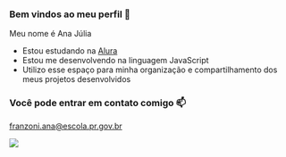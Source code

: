 ### Bem vindos ao meu perfil 💙

Meu nome é Ana Júlia

- Estou estudando na [Alura](https://www.alura.com.br)
- Estou me desenvolvendo na linguagem JavaScript
- Utilizo esse espaço para minha organização e compartilhamento dos meus projetos desenvolvidos

### Você pode entrar em contato comigo 📫
 
franzoni.ana@escola.pr.gov.br

![](https://media.tenor.com/W_iZ7rzeL9MAAAAC/hi-hello.gif)
